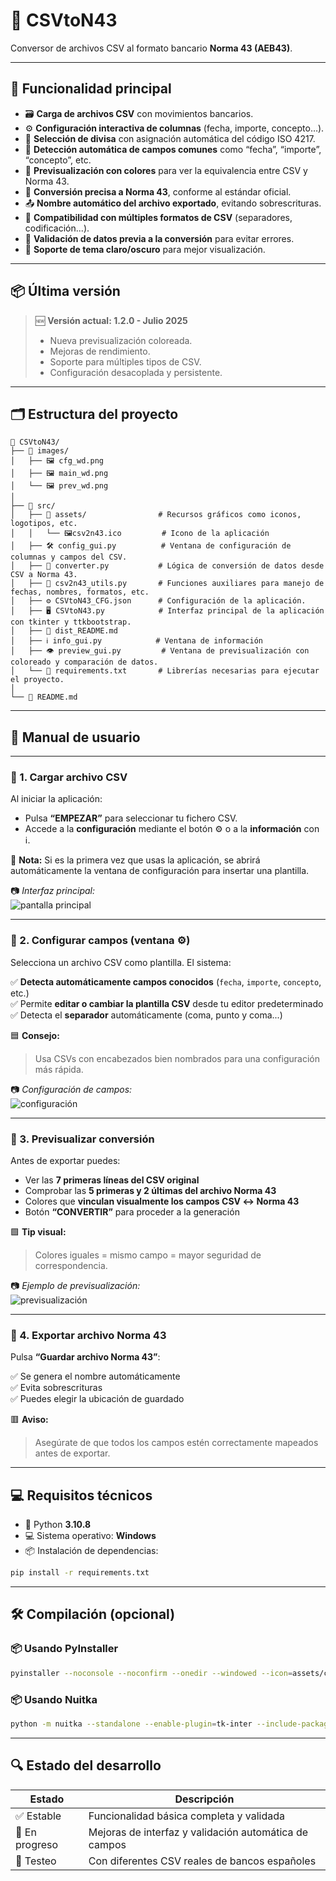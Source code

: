 # 🧾 **CSVtoN43**  
Conversor de archivos CSV al formato bancario **Norma 43 (AEB43)**.

---

## 🧩 Funcionalidad principal

- 🗃️ **Carga de archivos CSV** con movimientos bancarios.
- ⚙️ **Configuración interactiva de columnas** (fecha, importe, concepto…).
- 💱 **Selección de divisa** con asignación automática del código ISO 4217.
- 🧠 **Detección automática de campos comunes** como “fecha”, “importe”, “concepto”, etc.
- 🎨 **Previsualización con colores** para ver la equivalencia entre CSV y Norma 43.
- 🔄 **Conversión precisa a Norma 43**, conforme al estándar oficial.
- 📤 **Nombre automático del archivo exportado**, evitando sobrescrituras.
- 💾 **Compatibilidad con múltiples formatos de CSV** (separadores, codificación...).
- 🧪 **Validación de datos previa a la conversión** para evitar errores.
- 🌙 **Soporte de tema claro/oscuro** para mejor visualización.

---

## 📦 Última versión

> 🆕 **Versión actual: 1.2.0 - Julio 2025**  
> - Nueva previsualización coloreada.  
> - Mejoras de rendimiento.  
> - Soporte para múltiples tipos de CSV.  
> - Configuración desacoplada y persistente.

---

## 🗂️ Estructura del proyecto

```text
📁 CSVtoN43/
├── 📁 images/
│   ├── 🖼️ cfg_wd.png
│   ├── 🖼️ main_wd.png
│   └── 🖼️ prev_wd.png
│
├── 📁 src/
│   ├── 📁 assets/                # Recursos gráficos como iconos, logotipos, etc.
│   │   └── 🖼️csv2n43.ico         # Icono de la aplicación
│   ├── 🛠️ config_gui.py          # Ventana de configuración de columnas y campos del CSV.
│   ├── 🔄 converter.py           # Lógica de conversión de datos desde CSV a Norma 43.
│   ├── 🧩 csv2n43_utils.py       # Funciones auxiliares para manejo de fechas, nombres, formatos, etc.
│   ├── ⚙️ CSVtoN43_CFG.json      # Configuración de la aplicación.
│   ├── 🖥️ CSVtoN43.py            # Interfaz principal de la aplicación con tkinter y ttkbootstrap.
│   ├── 📄 dist_README.md
│   ├── ℹ️ info_gui.py            # Ventana de información
│   ├── 👁️ preview_gui.py         # Ventana de previsualización con coloreado y comparación de datos.
│   └── 📄 requirements.txt       # Librerías necesarias para ejecutar el proyecto.
│
└── 📄 README.md
```

---

## 📖 Manual de usuario

---

### 🔹 1. Cargar archivo CSV

Al iniciar la aplicación:
- Pulsa **“EMPEZAR”** para seleccionar tu fichero CSV.
- Accede a la **configuración** mediante el botón ⚙️ o a la **información** con ℹ️.

📌 **Nota:** Si es la primera vez que usas la aplicación, se abrirá automáticamente la ventana de configuración para insertar una plantilla.

📷 *Interfaz principal:*  
![pantalla principal](images/main_wd.png)

---

### 🔹 2. Configurar campos (ventana ⚙️)

Selecciona un archivo CSV como plantilla. El sistema:

✅ **Detecta automáticamente campos conocidos** (`fecha`, `importe`, `concepto`, etc.)  
✅ Permite **editar o cambiar la plantilla CSV** desde tu editor predeterminado  
✅ Detecta el **separador** automáticamente (coma, punto y coma...)

🟦 **Consejo:**  
> Usa CSVs con encabezados bien nombrados para una configuración más rápida.

📷 *Configuración de campos:*  
![configuración](images/cfg_wd.png)

---

### 🔹 3. Previsualizar conversión

Antes de exportar puedes:

- Ver las **7 primeras líneas del CSV original**
- Comprobar las **5 primeras y 2 últimas del archivo Norma 43**
- Colores que **vinculan visualmente los campos CSV ↔ Norma 43**
- Botón **“CONVERTIR”** para proceder a la generación

🟩 **Tip visual:**  
> Colores iguales = mismo campo = mayor seguridad de correspondencia.

📷 *Ejemplo de previsualización:*  
![previsualización](images/prev_wd.png)

---

### 🔹 4. Exportar archivo Norma 43

Pulsa **“Guardar archivo Norma 43”**:

✅ Se genera el nombre automáticamente  
✅ Evita sobrescrituras  
✅ Puedes elegir la ubicación de guardado

🟥 **Aviso:**  
> Asegúrate de que todos los campos estén correctamente mapeados antes de exportar.

---

## 💻 Requisitos técnicos

- 🐍 Python **3.10.8**
- 💻 Sistema operativo: **Windows**
- 📦 Instalación de dependencias:

```bash
pip install -r requirements.txt
```

---

## 🛠️ Compilación (opcional)

### 📦 Usando **PyInstaller**

```bash
pyinstaller --noconsole --noconfirm --onedir --windowed --icon=assets/csv2n43.ico --name=CSVtoN43 CSVtoN43.py --collect-all ttkbootstrap --hidden-import=ttkbootstrap --noupx --add-data "assets/csv2n43.ico;assets"
```

### 📦 Usando **Nuitka**

```bash
python -m nuitka --standalone --enable-plugin=tk-inter --include-package-data=numpy --include-package-data=ttkbootstrap --include-data-file=assets/csv2n43.ico=assets/csv2n43.ico --windows-console-mode=disable --windows-icon-from-ico=assets/csv2n43.ico CSVtoN43.py
```

---

## 🔍 Estado del desarrollo

| Estado        | Descripción                                           |
|---------------|--------------------------------------------------------|
| ✅ Estable     | Funcionalidad básica completa y validada               |
| 🔧 En progreso | Mejoras de interfaz y validación automática de campos |
| 🧪 Testeo      | Con diferentes CSV reales de bancos españoles         |

